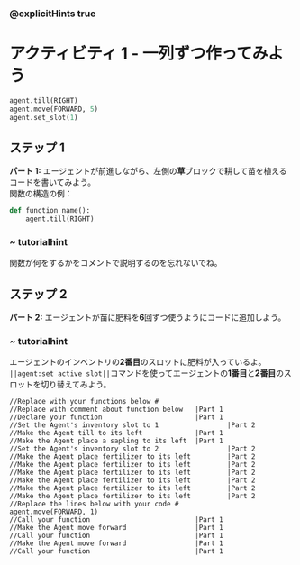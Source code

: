 ### @explicitHints true

# アクティビティ 1 - 一列ずつ作ってみよう 

```python
agent.till(RIGHT)
agent.move(FORWARD, 5)
agent.set_slot(1)
```

## ステップ 1
**パート 1:** エージェントが前進しながら、左側の**草**ブロックで耕して苗を植えるコードを書いてみよう。<br>
関数の構造の例： 
```python
def function_name():
    agent.till(RIGHT)
```

### ~ tutorialhint 
関数が何をするかをコメントで説明するのを忘れないでね。  

## ステップ 2 
**パート 2:** エージェントが苗に肥料を**6**回ずつ使うようにコードに追加しよう。
### ~ tutorialhint 
エージェントのインベントリの**2番目**のスロットに肥料が入っているよ。<br>
`||agent:set active slot||`コマンドを使ってエージェントの**1番目**と**2番目**のスロットを切り替えてみよう。  

```template
//Replace with your functions below #
//Replace with comment about function below   |Part 1   
//Declare your function                       |Part 1
//Set the Agent's inventory slot to 1                 |Part 2
//Make the Agent till to its left             |Part 1
//Make the Agent place a sapling to its left  |Part 1
//Set the Agent's inventory slot to 2                 |Part 2
//Make the Agent place fertilizer to its left         |Part 2
//Make the Agent place fertilizer to its left         |Part 2
//Make the Agent place fertilizer to its left         |Part 2
//Make the Agent place fertilizer to its left         |Part 2
//Make the Agent place fertilizer to its left         |Part 2
//Make the Agent place fertilizer to its left         |Part 2
//Replace the lines below with your code #    
agent.move(FORWARD, 1)
//Call your function                          |Part 1
//Make the Agent move forward                 |Part 1
//Call your function                          |Part 1
//Make the Agent move forward                 |Part 1
//Call your function                          |Part 1                 
```
